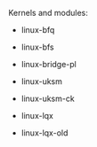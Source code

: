 Kernels and modules:

- linux-bfq

- linux-bfs

- linux-bridge-pl

- linux-uksm

- linux-uksm-ck

- linux-lqx

- linux-lqx-old

